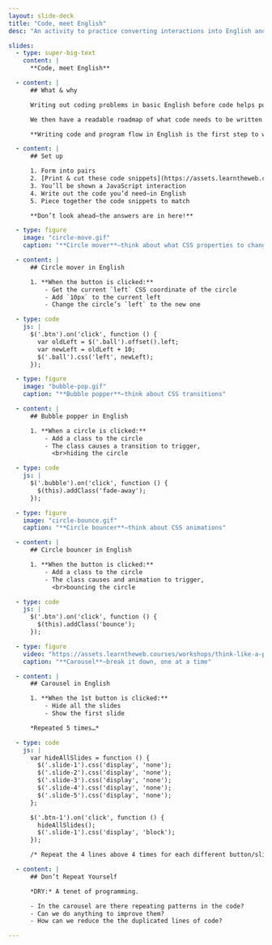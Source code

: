 ```yaml
---
layout: slide-deck
title: "Code, meet English"
desc: "An activity to practice converting interactions into English and really trying to break each step into pieces."

slides:
  - type: super-big-text
    content: |
      **Code, meet English**

  - content: |
      ## What & why

      Writing out coding problems in basic English before code helps put our brains in the right mindset.

      We then have a readable roadmap of what code needs to be written and where to write it.

      **Writing code and program flow in English is the first step to writing actual code.**

  - content: |
      ## Set up

      1. Form into pairs
      2. [Print & cut these code snippets](https://assets.learntheweb.courses/workshops/think-like-a-programmer/code-meet-english-lines-of-code.zip)
      3. You’ll be shown a JavaScript interaction
      4. Write out the code you’d need—in English
      5. Piece together the code snippets to match

      **Don’t look ahead—the answers are in here!**

  - type: figure
    image: "circle-move.gif"
    caption: "**Circle mover**—think about what CSS properties to change"

  - content: |
      ## Circle mover in English

      1. **When the button is clicked:**
          - Get the current `left` CSS coordinate of the circle
          - Add `10px` to the current left
          - Change the circle’s `left` to the new one

  - type: code
    js: |
      $('.btn').on('click', function () {
        var oldLeft = $('.ball').offset().left;
        var newLeft = oldLeft + 10;
        $('.ball').css('left', newLeft);
      });

  - type: figure
    image: "bubble-pop.gif"
    caption: "**Bubble popper**—think about CSS transitions"

  - content: |
      ## Bubble popper in English

      1. **When a circle is clicked:**
          - Add a class to the circle
          - The class causes a transition to trigger,
            <br>hiding the circle

  - type: code
    js: |
      $('.bubble').on('click', function () {
        $(this).addClass('fade-away');
      });

  - type: figure
    image: "circle-bounce.gif"
    caption: "**Circle bouncer**—think about CSS animations"

  - content: |
      ## Circle bouncer in English

      1. **When the button is clicked:**
          - Add a class to the circle
          - The class causes and animation to trigger,
            <br>bouncing the circle

  - type: code
    js: |
      $('.btn').on('click', function () {
        $(this).addClass('bounce');
      });

  - type: figure
    video: "https://assets.learntheweb.courses/workshops/think-like-a-programmer/carousel.mp4"
    caption: "**Carousel**—break it down, one at a time"

  - content: |
      ## Carousel in English

      1. **When the 1st button is clicked:**
          - Hide all the slides
          - Show the first slide

      *Repeated 5 times…*

  - type: code
    js: |
      var hideAllSlides = function () {
        $('.slide-1').css('display', 'none');
        $('.slide-2').css('display', 'none');
        $('.slide-3').css('display', 'none');
        $('.slide-4').css('display', 'none');
        $('.slide-5').css('display', 'none');
      };

      $('.btn-1').on('click', function () {
        hideAllSlides();
        $('.slide-1').css('display', 'block');
      });

      /* Repeat the 4 lines above 4 times for each different button/slide combo… */

  - content: |
      ## Don’t Repeat Yourself

      *DRY:* A tenet of programming.

      - In the carousel are there repeating patterns in the code?
      - Can we do anything to improve them?
      - How can we reduce the the duplicated lines of code?

---
```

